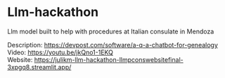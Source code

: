 # Llm-hackathon
Llm model built to help with procedures at Italian consulate in Mendoza

Description: https://devpost.com/software/a-q-a-chatbot-for-genealogy </br>
Video: https://youtu.be/jkQno1-1EKQ </br>
Website: https://julikm-llm-hackathon-llmpconswebsitefinal-3xpgq8.streamlit.app/
